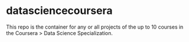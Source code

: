 # datasciencecoursera
This repo is the container for any or all projects of the up to 10 courses in the Coursera > Data Science Specialization.
